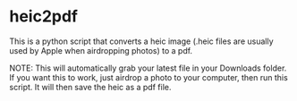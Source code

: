 # heic2pdf
This is a python script that converts a heic image (.heic files are usually used by Apple when airdropping photos) to a pdf. 

NOTE: This will automatically grab your latest file in your Downloads folder. If you want this to work, just airdrop a photo to your computer, then run this script. It will then save the heic as a pdf file.
